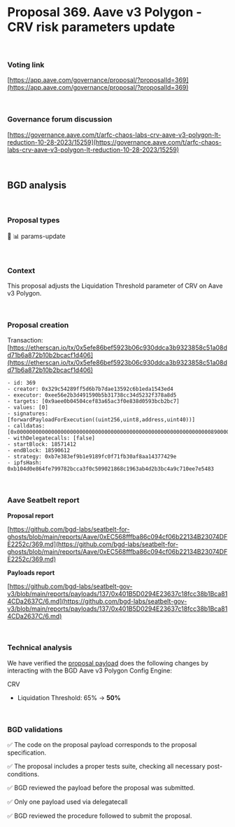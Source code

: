 # Proposal 369. Aave v3 Polygon - CRV risk parameters update

<br>

### Voting link

[https://app.aave.com/governance/proposal/?proposalId=369](https://app.aave.com/governance/proposal/?proposalId=369)

<br>

### Governance forum discussion

[https://governance.aave.com/t/arfc-chaos-labs-crv-aave-v3-polygon-lt-reduction-10-28-2023/15259](https://governance.aave.com/t/arfc-chaos-labs-crv-aave-v3-polygon-lt-reduction-10-28-2023/15259)

<br>

## BGD analysis

<br>

### Proposal types

:wrench: :bar_chart: params-update

<br>

### Context

This proposal adjusts the Liquidation Threshold parameter of CRV on Aave v3 Polygon.

<br>

### Proposal creation

Transaction: [https://etherscan.io/tx/0x5efe86bef5923b06c930ddca3b9323858c51a08dd71b6a872b10b2bcacf1d406](https://etherscan.io/tx/0x5efe86bef5923b06c930ddca3b9323858c51a08dd71b6a872b10b2bcacf1d406)

```
- id: 369
- creator: 0x329c54289ff5d6b7b7dae13592c6b1eda1543ed4
- executor: 0xee56e2b3d491590b5b31738cc34d5232f378a8d5
- targets: [0x9aee0b04504cef83a65ac3f0e838d0593bcb2bc7]
- values: [0]
- signatures: [forwardPayloadForExecution((uint256,uint8,address,uint40))]
- calldatas: [0x00000000000000000000000000000000000000000000000000000000000000890000000000000000000000000000000000000000000000000000000000000001000000000000000000000000401b5d0294e23637c18fcc38b1bca814cda2637c0000000000000000000000000000000000000000000000000000000000000006]
- withDelegatecalls: [false]
- startBlock: 18571412
- endBlock: 18590612
- strategy: 0xb7e383ef9b1e9189fc0f71fb30af8aa14377429e
- ipfsHash: 0xb104d0e864fe799782bcca3f0c509021868c1963ab4d2b3bc4a9c710ee7e5483
```

<br>

### Aave Seatbelt report

**Proposal report**

[https://github.com/bgd-labs/seatbelt-for-ghosts/blob/main/reports/Aave/0xEC568fffba86c094cf06b22134B23074DFE2252c/369.md](https://github.com/bgd-labs/seatbelt-for-ghosts/blob/main/reports/Aave/0xEC568fffba86c094cf06b22134B23074DFE2252c/369.md)

**Payloads report**

[https://github.com/bgd-labs/seatbelt-gov-v3/blob/main/reports/payloads/137/0x401B5D0294E23637c18fcc38b1Bca814CDa2637C/6.md](https://github.com/bgd-labs/seatbelt-gov-v3/blob/main/reports/payloads/137/0x401B5D0294E23637c18fcc38b1Bca814CDa2637C/6.md)


<br>

### Technical analysis

We have verified the [proposal payload](https://polygonscan.com/address/0xCfff816b036423BeEaDc20a147586168d88b7CdA#code#F1#L12) does the following changes by interacting with the BGD Aave v3 Polygon Config Engine:

CRV
- Liquidation Threshold: 65% -> **50%**

<br>

### BGD validations

:white_check_mark: The code on the proposal payload corresponds to the proposal specification.

:white_check_mark: The proposal includes a proper tests suite, checking all necessary post-conditions.

:white_check_mark: BGD reviewed the payload before the proposal was submitted.

:white_check_mark: Only one payload used via delegatecall

:white_check_mark: BGD reviewed the procedure followed to submit the proposal.

